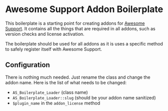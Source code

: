 # Awesome Support Addon Boilerplate

This boilerplate is a starting point for creating addons for [Awesome Support](http://getawesomesupport.com). It contains all the things that are required in all addons, such as version checks and license activation.

The boilerplate should be used for all addons as it is uses a specific method to safely register itself with Awesome Support.

## Configuration

There is nothing much needed. Just rename the class and change the addon name. Here is the list of what needs to be changed:

- `AS_Boilerplate_Loader` (class name)
- `AS_Boilerplate_Loader::slug` (should be your addon name sanitized)
- `$plugin_name` in the `addon_license` method